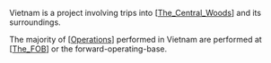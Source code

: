 Vietnam is a project involving trips into [[The_Central_Woods]] and its surroundings.

The majority of [[Operations]] performed in Vietnam are performed at [[The_FOB]] or the forward-operating-base.

[//begin]: # "Autogenerated link references for markdown compatibility"
[The_Central_Woods]: Locations/The_Central_Woods "The_Central_Woods"
[Operations]: Nomenclature/Operations "Operations"
[The_FOB]: Locations/The_FOB "The_FOB"
[//end]: # "Autogenerated link references"